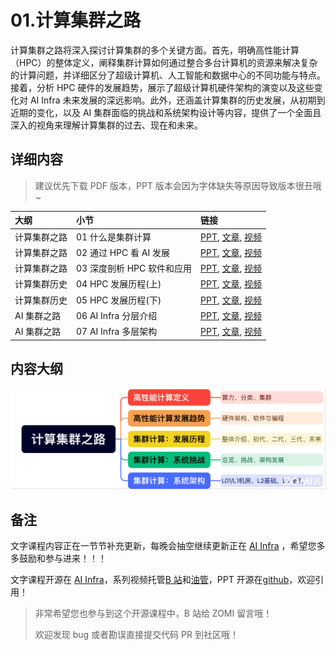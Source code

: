 <!--Copyright © ZOMI 适用于[License](https://github.com/Infrasys-AI/AIInfra)版权许可-->

# 01.计算集群之路

计算集群之路将深入探讨计算集群的多个关键方面。首先，明确高性能计算（HPC）的整体定义，阐释集群计算如何通过整合多台计算机的资源来解决复杂的计算问题，并详细区分了超级计算机、人工智能和数据中心的不同功能与特点。接着，分析 HPC 硬件的发展趋势，展示了超级计算机硬件架构的演变以及这些变化对 AI Infra 未来发展的深远影响。此外，还涵盖计算集群的历史发展，从初期到近期的变化，以及 AI 集群面临的挑战和系统架构设计等内容，提供了一个全面且深入的视角来理解计算集群的过去、现在和未来。

## 详细内容

> 建议优先下载 PDF 版本，PPT 版本会因为字体缺失等原因导致版本很丑哦~

| 大纲 | 小节 | 链接 |
|:--- |:---- |:-------------------- |
| 计算集群之路 | 01 什么是集群计算  | [PPT](./01Define.pdf), [文章](./01Define.md), [视频](https://www.bilibili.com/video/BV1s5KfzzEbo) |
| 计算集群之路 | 02 通过 HPC 看 AI 发展  | [PPT](./02TrendHard.pdf), [文章](./02TrendHard.md), [视频](https://www.bilibili.com/video/BV16A3wzEELU) |
| 计算集群之路 | 03 深度剖析 HPC 软件和应用 | [PPT](./03TrendSoft.pdf), [文章](./03TrendSoft.md), [视频](https://www.bilibili.com/video/BV1Sr3YzXEQa) |
| 计算集群历史 | 04 HPC 发展历程(上)  | [PPT](./04Develop1.pdf), [文章](./04Develop1.md), [视频](https://www.bilibili.com/video/BV1vugAzgEMK) |
| 计算集群历史 | 05 HPC 发展历程(下)  | [PPT](./05Develop2.pdf), [文章](./05Develop2.md), [视频](https://www.bilibili.com/video/BV14kgizdEmc) |
| AI 集群之路 | 06 AI Infra 分层介绍  | [PPT](./06Challenge.pdf), [文章](./06Challenge.md), [视频](https://www.bilibili.com/video/BV1C28dzWErf) |
| AI 集群之路 | 07 AI Infra 多层架构  | [PPT](./07Architecture.pdf), [文章](./07Architecture.md), [视频](https://www.bilibili.com/video/BV1KD8zz2EeP) |

## 内容大纲

![](./images/00outline.png)

## 备注

文字课程内容正在一节节补充更新，每晚会抽空继续更新正在 [AI Infra](https://infrasys-ai.github.io/aiinfra-docs) ，希望您多多鼓励和参与进来！！！

文字课程开源在 [AI Infra](https://infrasys-ai.github.io/aiinfra-docs)，系列视频托管[B 站](https://space.bilibili.com/517221395)和[油管](https://www.youtube.com/@ZOMI666/playlists)，PPT 开源在[github](https://github.com/Infrasys-AI/AIInfra)，欢迎引用！

> 非常希望您也参与到这个开源课程中，B 站给 ZOMI 留言哦！
>
> 欢迎发现 bug 或者勘误直接提交代码 PR 到社区哦！


